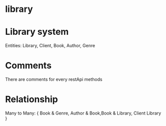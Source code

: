 # library 

# Library system
Entities: Library, Client, Book, Author, Genre
# Comments
There are comments for every restApi methods
# Relationship 
Many to Many: { Book & Genre, Author & Book,Book & Library, Client Library }



